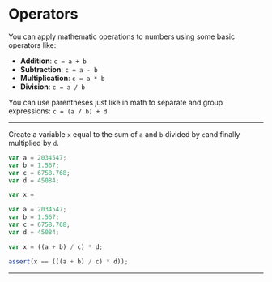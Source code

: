 # Operators

You can apply mathematic operations to numbers using some basic operators like:

* **Addition**: ```c = a + b```
* **Subtraction**: ```c = a - b```
* **Multiplication**: ```c = a * b```
* **Division**: ```c = a / b```

You can use parentheses just like in math to separate and group expressions: ```c = (a / b) + d```


---

Create a variable `x` equal to the sum of `a` and `b` divided by `c`and finally multiplied by `d`.

```js
var a = 2034547;
var b = 1.567;
var c = 6758.768;
var d = 45084;

var x =
```

```js
var a = 2034547;
var b = 1.567;
var c = 6758.768;
var d = 45084;

var x = ((a + b) / c) * d;
```

```js
assert(x == (((a + b) / c) * d));
```

---
